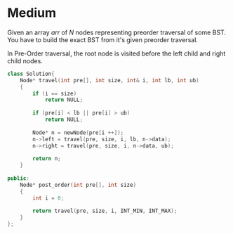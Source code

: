 # Medium

Given an array $arr$ of $N$ nodes representing preorder traversal of some BST. You have to build the exact BST from it's given preorder traversal.

In Pre-Order traversal, the root node is visited before the left child and right child nodes.

```cpp
class Solution{
    Node* travel(int pre[], int size, int& i, int lb, int ub)
    {
        if (i == size)
            return NULL;
            
        if (pre[i] < lb || pre[i] > ub)
            return NULL;
            
        Node* n = newNode(pre[i ++]);
        n->left = travel(pre, size, i, lb, n->data);
        n->right = travel(pre, size, i, n->data, ub);
        
        return n;
    }
    
public:
    Node* post_order(int pre[], int size)
    {
        int i = 0;
        
        return travel(pre, size, i, INT_MIN, INT_MAX);
    }
};
```
